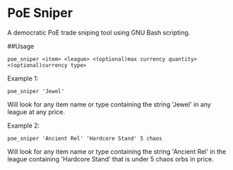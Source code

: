 # PoE Sniper

A democratic PoE trade sniping tool using GNU Bash scripting.

##Usage
```
poe_sniper <item> <league> <(optional)max currency quantity> <(optional)currency type>
```

Example 1:
```
poe_sniper 'Jewel' 
```
Will look for any item name or type containing the string 'Jewel' in any league at any price.

Example 2:
```
poe_sniper 'Ancient Rel' 'Hardcore Stand' 5 chaos
```
Will look for any item name or type containing the string 'Ancient Rel' in the league containing 'Hardcore Stand' that is under 5 chaos orbs in price.